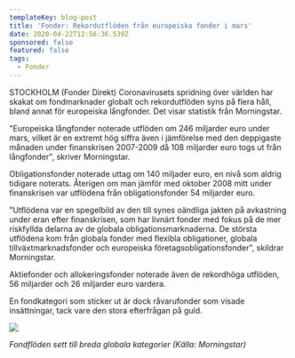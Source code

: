 ```yaml
---
templateKey: blog-post
title: 'Fonder: Rekordutflöden från europeiska fonder i mars'
date: 2020-04-22T12:56:36.539Z
sponsored: false
featured: false
tags:
  - Fonder
---
```

STOCKHOLM (Fonder Direkt) Coronavirusets spridning över världen har skakat om fondmarknader globalt och rekordutflöden syns på flera håll, bland annat för europeiska långfonder. Det visar statistik från Morningstar.

"Europeiska långfonder noterade utflöden om 246 miljarder euro under mars, vilket är en extremt hög siffra även i jämförelse med den deppigaste månaden under finanskrisen 2007-2009 då 108 miljarder euro togs ut från långfonder", skriver Morningstar.

Obligationsfonder noterade uttag om 140 miljader euro, en nivå som aldrig tidigare noterats. Återigen om man jämför med oktober 2008 mitt under finanskrisen var utflödena från obligationsfonder 54 miljarder euro.

"Utflödena var en spegelbild av den till synes oändliga jakten på avkastning under eran efter finanskrisen, som har livnärt fonder med fokus på de mer riskfyllda delarna av de globala obligationsmarknaderna. De största utflödena kom från globala fonder med flexibla obligationer, globala tillväxtmarknadsfonder och europeiska företagsobligationsfonder", skildrar Morningstar.

Aktiefonder och allokeringsfonder noterade även de rekordhöga utflöden, 56 miljarder och 26 miljarder euro vardera.

En fondkategori som sticker ut är dock råvarufonder som visade insättningar, tack vare den stora efterfrågan på guld.

![](/img/morngg.png)

*Fondflöden sett till breda globala kategorier (Källa: Morningstar)*
